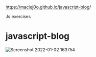 https://maciej0o.github.io/javascript-blog/

Js exercises
# javascript-blog
![Screenshot 2022-01-02 163754](https://user-images.githubusercontent.com/58359847/147881028-253ba19a-7271-4cb0-b4b2-2d1ec260485d.jpg)
